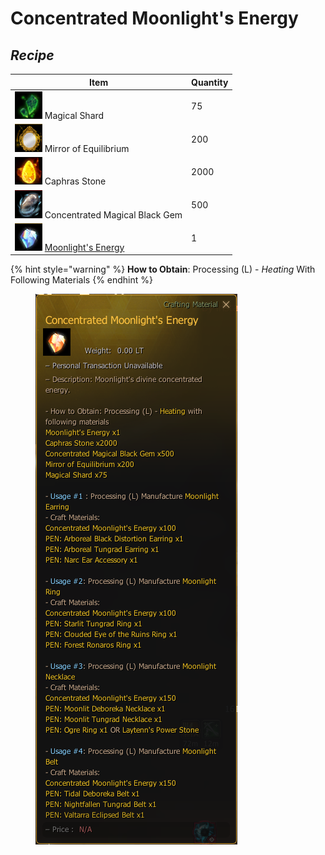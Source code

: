 # Concentrated Moonlight's Energy

## _Recipe_

| Item                                                                                         | Quantity |
| -------------------------------------------------------------------------------------------- | -------- |
| ![](../../.gitbook/assets/QQ截图20221102190233.png) Magical Shard                              | 75       |
| ![](../../.gitbook/assets/QQ截图20221102192702.png) Mirror of Equilibrium                      | 200      |
| ![](../../.gitbook/assets/QQ截图20221102190158.png) Caphras Stone                              | 2000     |
| ![](../../.gitbook/assets/QQ截图20221102190027.png) Concentrated Magical Black Gem             | 500      |
| ![](../../.gitbook/assets/QQ截图20221102191930.png) [Moonlight's Energy](moonlights-energy.md) | 1        |

{% hint style="warning" %}
**How to Obtain**: Processing (L) - _Heating_ With Following Materials
{% endhint %}

<figure><img src="../../.gitbook/assets/QQ截图20221102022918.png" alt="Item use to crafting the Moonlight Accessory"><figcaption></figcaption></figure>
